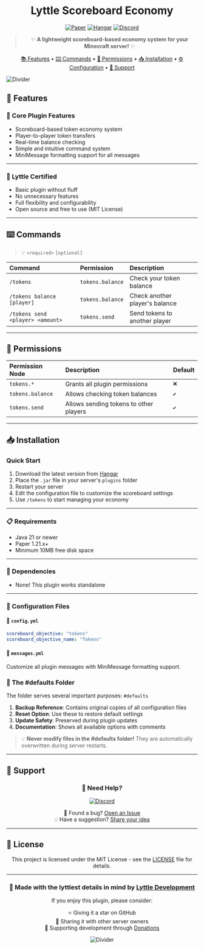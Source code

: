 <div align="center">
  
# Lyttle Scoreboard Economy

[![Paper](https://img.shields.io/badge/Paper-1.21.x-blue)](https://papermc.io)
[![Hangar](https://img.shields.io/badge/Hangar-download-success)](https://hangar.papermc.io/Lyttle-Development)
[![Discord](https://img.shields.io/discord/941334383216967690?color=7289DA&label=Discord&logo=discord&logoColor=ffffff)](https://discord.gg/QfqFFPFFQZ)

> ✨ **A lightweight scoreboard-based economy system for your Minecraft server!** ✨

[📚 Features](#--features) • [⌨️ Commands](#-%EF%B8%8F-commands) • [🔑 Permissions](#--permissions) • [📥 Installation](#--installation) • [⚙️ Configuration](#%EF%B8%8F-configuration) • [📱 Support](#--support)

</div>

![Divider](https://raw.githubusercontent.com/Lyttle-Development/LyttleUtils/refs/heads/main/line.png)

## 🌟 Features

### 🎯 Core Plugin Features
- Scoreboard-based token economy system
- Player-to-player token transfers
- Real-time balance checking
- Simple and intuitive command system
- MiniMessage formatting support for all messages

---

### 🤌 Lyttle Certified
- Basic plugin without fluff
- No unnecessary features
- Full flexibility and configurability
- Open source and free to use (MIT License)

---

## ⌨️ Commands

> 💡 `<required>` `[optional]`

| Command                    | Permission         | Description                     |
|:--------------------------|:-------------------|:--------------------------------|
| `/tokens`                 | `tokens.balance`   | Check your token balance       |
| `/tokens balance [player]`| `tokens.balance`   | Check another player's balance |
| `/tokens send <player> <amount>` | `tokens.send` | Send tokens to another player |

---

## 🔑 Permissions

| Permission Node    | Description                            | Default |
|:------------------|:---------------------------------------|:--------|
| `tokens.*`        | Grants all plugin permissions          | `❌`     |
| `tokens.balance`  | Allows checking token balances         | `✔️`    |
| `tokens.send`     | Allows sending tokens to other players | `✔️`    |

---

## 📥 Installation

### Quick Start
1. Download the latest version from [Hangar](https://hangar.papermc.io/Lyttle-Development)
2. Place the `.jar` file in your server's `plugins` folder
3. Restart your server
4. Edit the configuration file to customize the scoreboard settings
5. Use `/tokens` to start managing your economy

---

### 📋 Requirements
- Java 21 or newer
- Paper 1.21.x+
- Minimum 10MB free disk space

---

### 💫 Dependencies
- None! This plugin works standalone

---

### 📝 Configuration Files
#### 🔧 `config.yml`
```yaml 
scoreboard_objective: "tokens" 
scoreboard_objective_name: "Tokens"
``` 

#### 💬 `messages.yml`
Customize all plugin messages with MiniMessage formatting support.

### 🔄 The #defaults Folder
The folder serves several important purposes: `#defaults`
1. **Backup Reference**: Contains original copies of all configuration files
2. **Reset Option**: Use these to restore default settings
3. **Update Safety**: Preserved during plugin updates
4. **Documentation**: Shows all available options with comments


> 💡 **Never modify files in the #defaults folder!** They are automatically overwritten during server restarts.
>
---

## 💬 Support

<div align="center">

### 🤝 Need Help?

[![Discord](https://img.shields.io/discord/941334383216967690?color=7289DA&label=Join%20Our%20Discord&logo=discord&logoColor=ffffff&style=for-the-badge)](https://discord.gg/QfqFFPFFQZ)

🐛 Found a bug? [Open an Issue](https://github.com/Lyttle-Development/LyttleScoreboardEconomy/issues)  
💡 Have a suggestion? [Share your idea](https://github.com/Lyttle-Development/LyttleScoreboardEconomy/issues)

</div>

---

## 📜 License

<div align="center">

This project is licensed under the MIT License - see the [LICENSE](LICENSE) file for details.

---

### 🌟 Made with the lyttlest details in mind by [Lyttle Development](https://www.lyttledevelopment.com)

If you enjoy this plugin, please consider:

⭐ Giving it a star on GitHub <br>
💬 Sharing it with other server owners<br>
🎁 Supporting development through [Donations](https://github.com/LyttleDevelopment)

![Divider](https://raw.githubusercontent.com/andreasbm/readme/master/assets/lines/rainbow.png)

</div>
